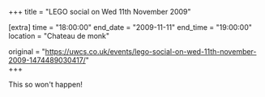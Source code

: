 +++
title = "LEGO social on Wed 11th November 2009"

[extra]
time = "18:00:00"
end_date = "2009-11-11"
end_time = "19:00:00"
location = "Chateau de monk"

original = "https://uwcs.co.uk/events/lego-social-on-wed-11th-november-2009-1474489030417/"    
+++

This so won't happen\!

